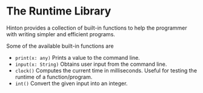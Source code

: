 # The Runtime Library
Hinton provides a collection of built-in functions to help the programmer with writing simpler and efficient programs.

Some of the available built-in functions are
- `print(x: any)` Prints a value to the command line.
- `input(x: String)` Obtains user input from the command line.
- `clock()` Computes the current time in milliseconds. Useful for testing the runtime of a function/program.
- `int()` Convert the given input into an integer.